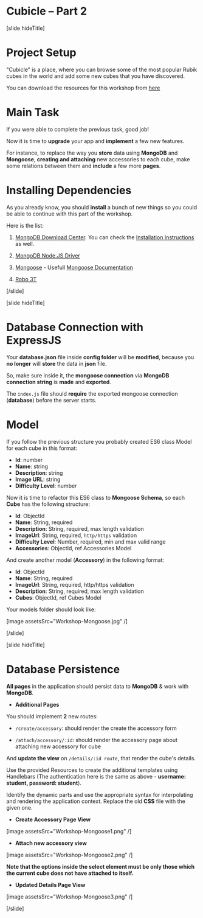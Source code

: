 # Cubicle – Part 2

[slide hideTitle]

# Project Setup

"Cubicle" is a place, where you can browse some of the most popular Rubik cubes in the world and add some new cubes that you have discovered.

You can download the resources for this workshop from [here](https://mega.nz/file/yZZxWCRZ#qtrqKxoR13XEWX4Cyttr-nUQVH13aviswK6QoTki4hA)

# Main Task

If you were able to complete the previous task, good job! 

Now it is time to **upgrade** your app and **implement** a few new features. 

For instance, to replace the way you **store** data using **MongoDB** and **Mongoose**, **creating and attaching** new accessories to each cube, make some relations between them and **include** a few more **pages**.

# Installing Dependencies

As you already know, you should **install** a bunch of new things so you could be able to continue with this part of the workshop.

Here is the list:

1. [MongoDB Download Center](https://www.mongodb.com/try). You can check the [Installation Instructions](https://docs.mongodb.com/manual/tutorial/install-mongodb-on-windows/) as well.

2. [MongoDB Node.JS Driver](https://www.npmjs.com/package/mongodb)

3. [Mongoose](https://www.npmjs.com/package/mongoose) - Usefull [Mongoose Documentation](https://mongoosejs.com/docs/guide.html)

4. [Robo 3T](https://robomongo.org/download)


[/slide]

[slide hideTitle]

# Database Connection with ExpressJS

Your **database.json** file inside **config folder** will be **modified**, because you **no longer** will **store** the data in **json** file. 

So, make sure inside it, the **mongoose connection** via **MongoDB** **connection string** is **made** and **exported**.

The `index.js` file should **require** the exported mongoose connection (**database**) before the server starts. 

# Model

If you follow the previous structure you probably created ES6 class Model for each cube in this format:

- **Id**: number
- **Name**: string
- **Description**: string
- **Image URL**: string
- **Difficulty Level**: number

Now it is time to refactor this ES6 class to **Mongoose Schema**, so each **Cube** has the following structure:

- **Id**: ObjectId
- **Name**: String, required
- **Description**: String, required, max length validation
- **ImageUrl**: String, required, `http/https` validation
- **Difficulty Level**: Number, required, min and max valid range
- **Accessories**: ObjectId, ref Accessories Model

And create another model (**Accessory**) in the following format:

- **Id**: ObjectId
- **Name**: String, required
- **ImageUrl**: String, required, http/https validation
- **Description**: String, required, max length validation
- **Cubes**: ObjectId, ref Cubes Model

Your models folder should look like:

[image assetsSrc="Workshop-Mongoose.jpg" /]

[/slide]

[slide hideTitle]

# Database Persistence

**All pages** in the application should persist data to **MongoDB** & work with **MongoDB**.

- **Additional Pages**

You should implement **2** new routes:

- `/create/accessory`: should render the create the accessory form

- `/attach/accessory/:id`: should render the accessory page about attaching new accessory for cube

And **update the view** on `/details/:id route`, that render the cube's details.

Use the provided Resources to create the additional templates using Handlebars (The authentication here is the same as above - **username: student, password: student**).

Identify the dynamic parts and use the appropriate syntax for interpolating and rendering the application context. Replace the old **CSS** file with the given one.

- **Create Accessory Page View**

[image assetsSrc="Workshop-Mongoose1.png" /]

- **Attach new accessory view**

[image assetsSrc="Workshop-Mongoose2.png" /]

**Note that the options inside the select element must be only those which the current cube does not have attached to itself.**

- **Updated Details Page View**

[image assetsSrc="Workshop-Mongoose3.png" /]

[/slide]